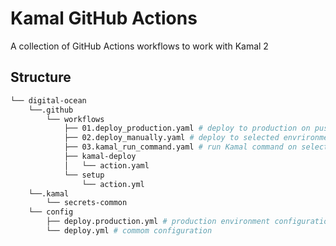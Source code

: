 # Kamal GitHub Actions

A collection of GitHub Actions workflows to work with Kamal 2

## Structure

```bash
└── digital-ocean
    └──.github
        └── workflows
            ├── 01.deploy_production.yaml # deploy to production on push to branch
            ├── 02.deploy_manually.yaml # deploy to selected envrironment on manual trigger
            ├── 03.kamal_run_command.yaml # run Kamal command on selected environment
            ├── kamal-deploy
            │   └── action.yaml
            └── setup
                └── action.yml
    └──.kamal
        └── secrets-common
    └── config
        ├── deploy.production.yml # production environment configuration
        └── deploy.yml # commom configuration
```
